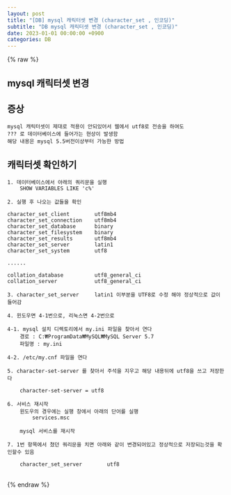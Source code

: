 ```yaml
---  
layout: post  
title: "[DB] mysql 캐릭터셋 변경 (character_set , 인코딩)"  
subtitle: "DB mysql 캐릭터셋 변경 (character_set , 인코딩)"  
date: 2023-01-01 00:00:00 +0900  
categories: DB  
---  
```

{% raw %}  
## mysql 캐릭터셋 변경  
  
## 증상  
	mysql 캐릭터셋이 제대로 적용이 안되있어서 웹에서 utf8로 전송을 하여도  
	??? 로 데이터베이스에 들어가는 현상이 발생함  
	해당 내용은 mysql 5.5버전이상부터 가능한 방법  
  
## 캐릭터셋 확인하기  
  
	1. 데이터베이스에서 아래의 쿼리문을 실행  
		SHOW VARIABLES LIKE 'c%'  
  
	2. 실행 후 나오는 값들을 확인  
  
	character_set_client		utf8mb4  
	character_set_connection	utf8mb4  
	character_set_database		binary  
	character_set_filesystem	binary  
	character_set_results		utf8mb4  
	character_set_server		latin1  
	character_set_system		utf8  
  
	......  
  
	collation_database			utf8_general_ci  
	collation_server			utf8_general_ci  
  
	3. character_set_server		latin1 이부분을 UTF8로 수정 해야 정상적으로 값이 들어감  
  
	4. 윈도우면 4-1번으로, 리눅스면 4-2번으로  
  
	4-1. mysql 설치 디렉토리에서 my.ini 파일을 찾아서 연다  
		경로 : C:₩ProgramData₩MySQL₩MySQL Server 5.7  
		파일명 : my.ini  
  
	4-2. /etc/my.cnf 파일을 연다  
  
	5. character-set-server 를 찾아서 주석을 지우고 해당 내용뒤에 utf8을 쓰고 저장한다  
  
		character-set-server = utf8  
  
	6. 서비스 재시작  
		윈도우의 경우에는 실행 창에서 아래의 단어를 실행  
			services.msc  
  
		mysql 서비스를 재시작  
  
	7. 1번 항목에서 쳤던 쿼리문을 치면 아래와 같이 변경되어있고 정상적으로 저장되는것을 확인할수 있음  
  
		character_set_server		utf8  
  
                                                                                                                                                                                                                                                                                                                                                                                                                                                                                                                                                                                                                                                                                                                                                                                                                        
{% endraw %}